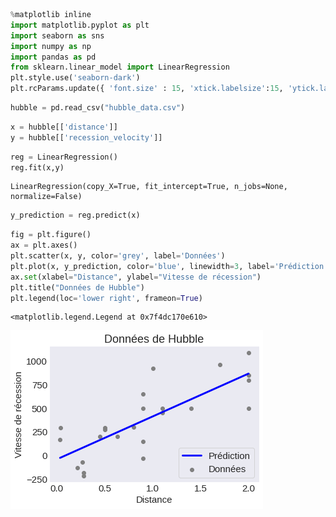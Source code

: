 ```python
%matplotlib inline
import matplotlib.pyplot as plt
import seaborn as sns
import numpy as np
import pandas as pd
from sklearn.linear_model import LinearRegression
plt.style.use('seaborn-dark')
plt.rcParams.update({ 'font.size' : 15, 'xtick.labelsize':15, 'ytick.labelsize':15 })
```


```python
hubble = pd.read_csv("hubble_data.csv")
```


```python
x = hubble[['distance']]
y = hubble[['recession_velocity']]
```


```python
reg = LinearRegression()
reg.fit(x,y)
```




    LinearRegression(copy_X=True, fit_intercept=True, n_jobs=None, normalize=False)




```python
y_prediction = reg.predict(x)
```


```python
fig = plt.figure()
ax = plt.axes()
plt.scatter(x, y, color='grey', label='Données')
plt.plot(x, y_prediction, color='blue', linewidth=3, label='Prédiction')
ax.set(xlabel="Distance", ylabel="Vitesse de récession")
plt.title("Données de Hubble")
plt.legend(loc='lower right', frameon=True)
```




    <matplotlib.legend.Legend at 0x7f4dc170e610>




![png](output_5_1.png)



```python

```
